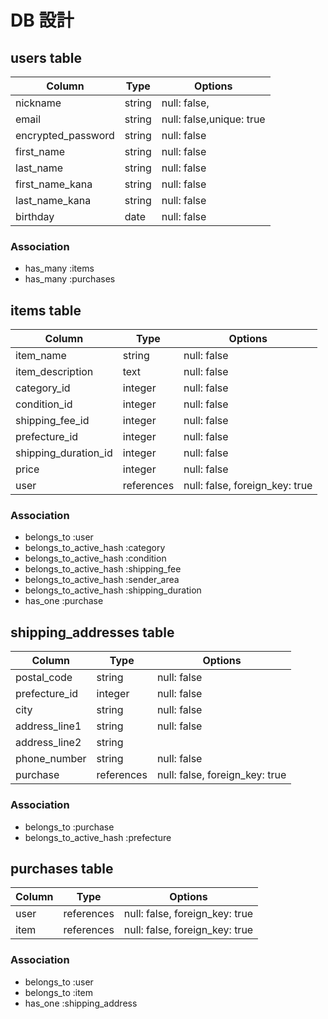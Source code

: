 # DB 設計

## users table

| Column             | Type                | Options                   |
|--------------------|---------------------|---------------------------|
| nickname           | string              | null: false,              |
| email              | string              | null: false,unique: true  |
| encrypted_password | string              | null: false               |
| first_name         | string              | null: false               |
| last_name          | string              | null: false               |
| first_name_kana    | string              | null: false               |
| last_name_kana     | string              | null: false               |
| birthday           | date                | null: false               |


### Association

* has_many :items
* has_many :purchases


## items table

| Column                              | Type       | Options                        |
|-------------------------------------|------------|--------------------------------|
| item_name                           | string     | null: false                    |
| item_description                    | text       | null: false                    |
| category_id                         | integer    | null: false                    |
| condition_id                        | integer    | null: false                    |
| shipping_fee_id                     | integer    | null: false                    |
| prefecture_id                       | integer    | null: false                    |
| shipping_duration_id                | integer    | null: false                    |
| price                               | integer    | null: false                    |
| user                                | references | null: false, foreign_key: true |

### Association

- belongs_to :user
- belongs_to_active_hash :category
- belongs_to_active_hash :condition
- belongs_to_active_hash :shipping_fee
- belongs_to_active_hash :sender_area
- belongs_to_active_hash :shipping_duration
- has_one :purchase



## shipping_addresses table

| Column                              | Type       | Options                        |
|-------------------------------------|------------|--------------------------------|
| postal_code                         | string     | null: false                    |
| prefecture_id                       | integer    | null: false                    |
| city                                | string     | null: false                    |
| address_line1                       | string     | null: false                    |
| address_line2                       | string     |                                |
| phone_number                        | string     | null: false                    |
| purchase                            | references | null: false, foreign_key: true |

### Association

- belongs_to :purchase
- belongs_to_active_hash :prefecture



## purchases table

| Column                              | Type       | Options                        |
|-------------------------------------|------------|--------------------------------|
| user                                | references | null: false, foreign_key: true |
| item                                | references | null: false, foreign_key: true |

### Association

- belongs_to :user
- belongs_to :item
- has_one    :shipping_address


